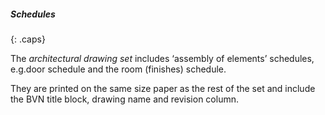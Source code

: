 ##### Schedules
{: .caps}

The _architectural drawing set_ includes ‘assembly of elements’ schedules, e.g.door schedule and the room (finishes) schedule.

They are printed on the same size paper as the rest of the set and include the BVN title block, drawing name and revision column.
